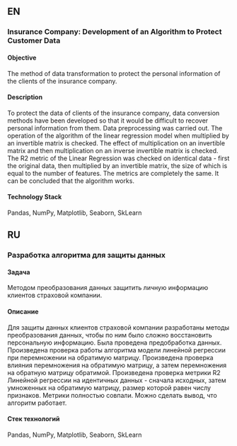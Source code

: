## EN 

### Insurance Company: Development of an Algorithm to Protect Customer Data

#### Objective
The method of data transformation to protect the personal information of the clients of the insurance company.

#### Description
To protect the data of clients of the insurance company, data conversion methods have been developed so 
that it would be difficult to recover personal information from them. Data preprocessing was carried out. 
The operation of the algorithm of the linear regression model when multiplied by an invertible matrix is checked. 
The effect of multiplication on an invertible matrix and then multiplication on an inverse invertible matrix is checked. 
The R2 metric of the Linear Regression was checked on identical data - first the original data, 
then multiplied by an invertible matrix, the size of which is equal to the number of features. 
The metrics are completely the same. It can be concluded that the algorithm works.

#### Technology Stack
Pandas, NumPy, Matplotlib, Seaborn, SkLearn

## RU 

### Разработка алгоритма для защиты данных

#### Задача
Методом преобразования данных защитить личную информацию клиентов страховой компании. 

#### Описание
Для защиты данных клиентов страховой компании разработаны методы преобразования данных, чтобы по ним было сложно восстановить персональную информацию. 
Была проведена предобработка данных. Произведена проверка работы алгоритма модели линейной регрессии при перемножении на обратимую матрицу. 
Произведена проверка влияния перемножения на обратимую матрицу, а затем перемножения на обратную матрицу обратимой. 
Произведена проверка метрики R2 Линейной регрессии на идентичных данных - сначала исходных, затем умноженных на обратимую матрицу, 
размер которой равен числу признаков. Метрики полностью совпали. Можно сделать вывод, что алгоритм работает.

#### Стек технологий
Pandas, NumPy, Matplotlib, Seaborn, SkLearn
